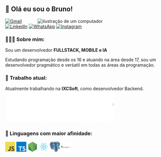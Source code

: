 
## 🥽 Olá eu sou o Bruno!
<img src="https://raw.githubusercontent.com/MicaelliMedeiros/micaellimedeiros/master/image/computer-illustration.png" alt="ilustração de um computador" min-width="400px" max-width="400px" width="400px" align="right">
<p align="left">
  <a href="#" target="blank" title="Gmail">
  <img src="https://img.shields.io/badge/-Gmail-FF0000?style=flat-square&labelColor=FF0000&logo=gmail&logoColor=white&link=brunoburer@gmail.com" alt="Gmail"/></a>
  <a href="https://www.linkedin.com/in/bruno-murer-945a1423b" target="_blank" title="LinkedIn">
  <img src="https://img.shields.io/badge/-Linkedin-0e76a8?style=flat-square&logo=Linkedin&logoColor=white&link=https://www.linkedin.com/in/bruno-murer-945a1423b/" alt="LinkedIn"/></a>
  <a href="https://api.whatsapp.com/send/?phone=554884260734&text&type=phone_number&app_absent=0" target="_blank" title="WhatsApp">
  <img src="https://img.shields.io/badge/-WhatsApp-25d366?style=flat-square&labelColor=25d366&logo=whatsapp&logoColor=white&link=https://api.whatsapp.com/send/?phone=554884260734&text&type=phone_number&app_absent=0" alt="WhatsApp"/></a>
  <a href="https://www.instagram.com/bruno.murer/" target="_blank" title="Instagram">
  <img src="https://img.shields.io/badge/-Instagram-DF0174?style=flat-square&labelColor=DF0174&logo=instagram&logoColor=white&link=https://www.instagram.com/bruno.murer/" alt="Instagram"/></a>
</p>

### 🧘🏼‍♂️ Sobre mim:
<p align="left"> 
  Sou um desenvolvedor <strong> FULLSTACK, MOBILE e IA</strong>
</p>
Estudando programação desde os 16 e atuando na área desde 17, sou um desenvolvedor pragmático e verśatil em todas as áreas da programação.

### 🎩 Trabalho atual:
<p align="left"> 
  Atualmente trabalhando na <strong> IXCSoft</strong>, como desenvolvedor Backend.
  
  <img src="./ixc.png" height="100" alt="IXC" />
</p>

### 🦄 Linguagens com maior afinidade:
<code><img height="32" src="https://raw.githubusercontent.com/github/explore/80688e429a7d4ef2fca1e82350fe8e3517d3494d/topics/javascript/javascript.png" alt="Javascript"/></code>
<code><img height="32" src="https://raw.githubusercontent.com/github/explore/80688e429a7d4ef2fca1e82350fe8e3517d3494d/topics/typescript/typescript.png" alt="Typescript"/></code>
<code><img height="32" src="https://raw.githubusercontent.com/github/explore/80688e429a7d4ef2fca1e82350fe8e3517d3494d/topics/nodejs/nodejs.png" alt="Nodejs"/></code>
<code><img height="32" src="https://raw.githubusercontent.com/github/explore/80688e429a7d4ef2fca1e82350fe8e3517d3494d/topics/react/react.png" alt="React"/></code>
<code><img height="32" src="https://raw.githubusercontent.com/github/explore/80688e429a7d4ef2fca1e82350fe8e3517d3494d/topics/postgresql/postgresql.png" alt="PostegreSQL"/></code>
<code><img height="32" src="https://raw.githubusercontent.com/github/explore/80688e429a7d4ef2fca1e82350fe8e3517d3494d/topics/mongodb/mongodb.png" alt="MongoDB"/></code>
